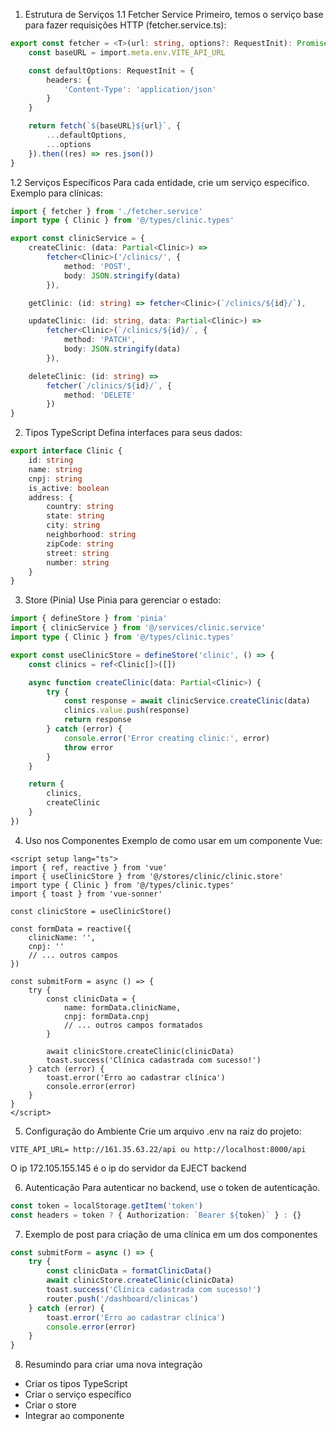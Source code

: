 1. Estrutura de Serviços
   1.1 Fetcher Service
   Primeiro, temos o serviço base para fazer requisições HTTP (fetcher.service.ts):

```ts
export const fetcher = <T>(url: string, options?: RequestInit): Promise<T> => {
    const baseURL = import.meta.env.VITE_API_URL

    const defaultOptions: RequestInit = {
        headers: {
            'Content-Type': 'application/json'
        }
    }

    return fetch(`${baseURL}${url}`, {
        ...defaultOptions,
        ...options
    }).then((res) => res.json())
}
```

1.2 Serviços Específicos
Para cada entidade, crie um serviço específico. Exemplo para clínicas:

```ts
import { fetcher } from './fetcher.service'
import type { Clinic } from '@/types/clinic.types'

export const clinicService = {
    createClinic: (data: Partial<Clinic>) =>
        fetcher<Clinic>('/clinics/', {
            method: 'POST',
            body: JSON.stringify(data)
        }),

    getClinic: (id: string) => fetcher<Clinic>(`/clinics/${id}/`),

    updateClinic: (id: string, data: Partial<Clinic>) =>
        fetcher<Clinic>(`/clinics/${id}/`, {
            method: 'PATCH',
            body: JSON.stringify(data)
        }),

    deleteClinic: (id: string) =>
        fetcher(`/clinics/${id}/`, {
            method: 'DELETE'
        })
}
```

2. Tipos TypeScript
   Defina interfaces para seus dados:

```ts
export interface Clinic {
    id: string
    name: string
    cnpj: string
    is_active: boolean
    address: {
        country: string
        state: string
        city: string
        neighborhood: string
        zipCode: string
        street: string
        number: string
    }
}
```

3. Store (Pinia)
   Use Pinia para gerenciar o estado:

```ts
import { defineStore } from 'pinia'
import { clinicService } from '@/services/clinic.service'
import type { Clinic } from '@/types/clinic.types'

export const useClinicStore = defineStore('clinic', () => {
    const clinics = ref<Clinic[]>([])

    async function createClinic(data: Partial<Clinic>) {
        try {
            const response = await clinicService.createClinic(data)
            clinics.value.push(response)
            return response
        } catch (error) {
            console.error('Error creating clinic:', error)
            throw error
        }
    }

    return {
        clinics,
        createClinic
    }
})
```

4. Uso nos Componentes
   Exemplo de como usar em um componente Vue:

```vue
<script setup lang="ts">
import { ref, reactive } from 'vue'
import { useClinicStore } from '@/stores/clinic/clinic.store'
import type { Clinic } from '@/types/clinic.types'
import { toast } from 'vue-sonner'

const clinicStore = useClinicStore()

const formData = reactive({
    clinicName: '',
    cnpj: ''
    // ... outros campos
})

const submitForm = async () => {
    try {
        const clinicData = {
            name: formData.clinicName,
            cnpj: formData.cnpj
            // ... outros campos formatados
        }

        await clinicStore.createClinic(clinicData)
        toast.success('Clínica cadastrada com sucesso!')
    } catch (error) {
        toast.error('Erro ao cadastrar clínica')
        console.error(error)
    }
}
</script>
```

5. Configuração do Ambiente
   Crie um arquivo .env na raiz do projeto:

```
VITE_API_URL= http://161.35.63.22/api ou http://localhost:8000/api
```

O ip 172.105.155.145 é o ip do servidor da EJECT backend

6. Autenticação
   Para autenticar no backend, use o token de autenticação.

```ts
const token = localStorage.getItem('token')
const headers = token ? { Authorization: `Bearer ${token}` } : {}
```

7. Exemplo de post para criação de uma clínica em um dos componentes

```ts
const submitForm = async () => {
    try {
        const clinicData = formatClinicData()
        await clinicStore.createClinic(clinicData)
        toast.success('Clínica cadastrada com sucesso!')
        router.push('/dashboard/clinicas')
    } catch (error) {
        toast.error('Erro ao cadastrar clínica')
        console.error(error)
    }
}
```

8. Resumindo para criar uma nova integração

-   Criar os tipos TypeScript
-   Criar o serviço específico
-   Criar o store
-   Integrar ao componente
